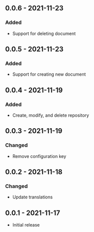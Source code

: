## 0.0.6 - 2021-11-23
### Added
- Support for deleting document

## 0.0.5 - 2021-11-23
### Added
- Support for creating new document

## 0.0.4 - 2021-11-19
### Added
- Create, modify, and delete repository

## 0.0.3 - 2021-11-19
### Changed
- Remove configuration key

## 0.0.2 - 2021-11-18
### Changed
- Update translations

## 0.0.1 - 2021-11-17

- Initial release
